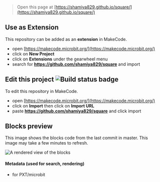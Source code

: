 
> Open this page at [https://shamiya829.github.io/square/](https://shamiya829.github.io/square/)

## Use as Extension

This repository can be added as an **extension** in MakeCode.

* open [https://makecode.microbit.org/](https://makecode.microbit.org/)
* click on **New Project**
* click on **Extensions** under the gearwheel menu
* search for **https://github.com/shamiya829/square** and import

## Edit this project ![Build status badge](https://github.com/shamiya829/square/workflows/MakeCode/badge.svg)

To edit this repository in MakeCode.

* open [https://makecode.microbit.org/](https://makecode.microbit.org/)
* click on **Import** then click on **Import URL**
* paste **https://github.com/shamiya829/square** and click import

## Blocks preview

This image shows the blocks code from the last commit in master.
This image may take a few minutes to refresh.

![A rendered view of the blocks](https://github.com/shamiya829/square/raw/master/.github/makecode/blocks.png)

#### Metadata (used for search, rendering)

* for PXT/microbit
<script src="https://makecode.com/gh-pages-embed.js"></script><script>makeCodeRender("{{ site.makecode.home_url }}", "{{ site.github.owner_name }}/{{ site.github.repository_name }}");</script>
